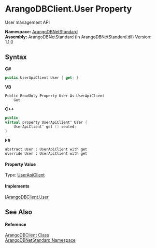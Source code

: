# ArangoDBClient.User Property 
 

User management API

**Namespace:**&nbsp;<a href="069489ce-b545-4054-943a-23b806da64e9">ArangoDBNetStandard</a><br />**Assembly:**&nbsp;ArangoDBNetStandard (in ArangoDBNetStandard.dll) Version: 1.1.0

## Syntax

**C#**<br />
``` C#
public UserApiClient User { get; }
```

**VB**<br />
``` VB
Public ReadOnly Property User As UserApiClient
	Get
```

**C++**<br />
``` C++
public:
virtual property UserApiClient^ User {
	UserApiClient^ get () sealed;
}
```

**F#**<br />
``` F#
abstract User : UserApiClient with get
override User : UserApiClient with get
```


#### Property Value
Type: <a href="f54e6b38-3de3-781d-5641-dfc7e1ee3ab4">UserApiClient</a>

#### Implements
<a href="81d51dbf-27ea-b4c3-6c46-f9f53fb34416">IArangoDBClient.User</a><br />

## See Also


#### Reference
<a href="ba0f435e-0803-bafd-7a3d-9963d8a82ad8">ArangoDBClient Class</a><br /><a href="069489ce-b545-4054-943a-23b806da64e9">ArangoDBNetStandard Namespace</a><br />
